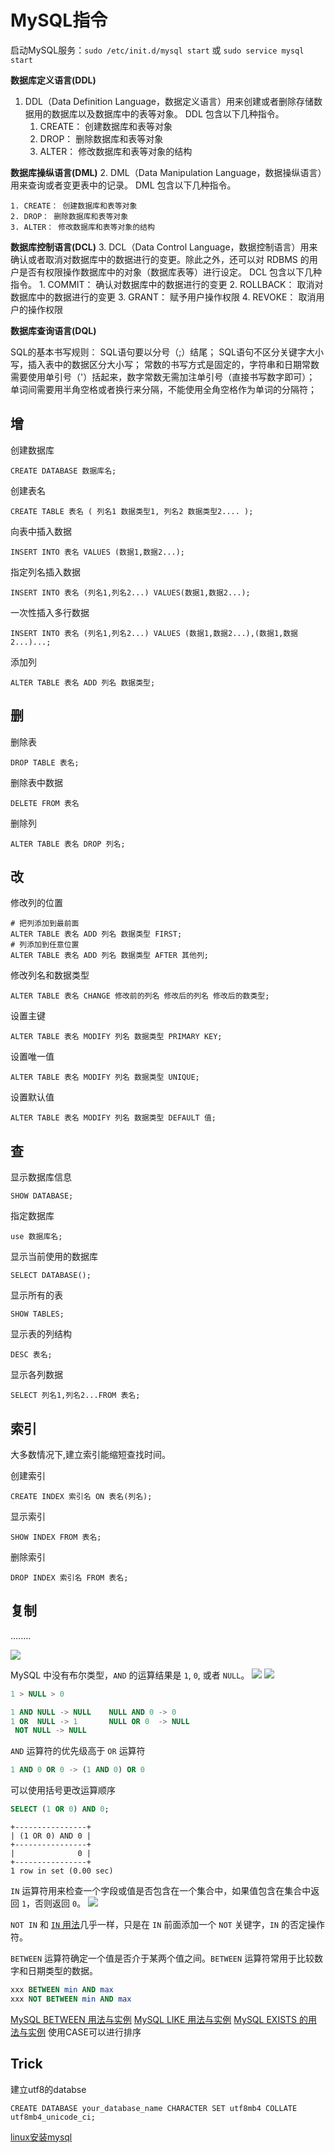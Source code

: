 # MySQL指令

启动MySQL服务：`sudo /etc/init.d/mysql start` 或 `sudo service mysql start`

**数据库定义语言(DDL)**
1. DDL（Data Definition Language，数据定义语言）用来创建或者删除存储数据用的数据库以及数据库中的表等对象。 DDL 包含以下几种指令。
    1. CREATE： 创建数据库和表等对象
    2. DROP： 删除数据库和表等对象
    3. ALTER： 修改数据库和表等对象的结构

**数据库操纵语言(DML)**
2. DML（Data Manipulation Language，数据操纵语言）用来查询或者变更表中的记录。 DML 包含以下几种指令。

    1. CREATE： 创建数据库和表等对象
    2. DROP： 删除数据库和表等对象
    3. ALTER： 修改数据库和表等对象的结构

**数据库控制语言(DCL)**
3. DCL（Data Control Language，数据控制语言）用来确认或者取消对数据库中的数据进行的变更。除此之外，还可以对 RDBMS 的用户是否有权限操作数据库中的对象（数据库表等）进行设定。 DCL 包含以下几种指令。
    1. COMMIT： 确认对数据库中的数据进行的变更
    2. ROLLBACK： 取消对数据库中的数据进行的变更
    3. GRANT： 赋予用户操作权限
    4. REVOKE： 取消用户的操作权限

**数据库查询语言(DQL)**


SQL的基本书写规则：
SQL语句要以分号（;）结尾；
SQL语句不区分关键字大小写，插入表中的数据区分大小写；
常数的书写方式是固定的，字符串和日期常数需要使用单引号（'）括起来，数字常数无需加注单引号（直接书写数字即可）；
单词间需要用半角空格或者换行来分隔，不能使用全角空格作为单词的分隔符；


## 增
创建数据库

```mysql
CREATE DATABASE 数据库名;
```

创建表名

```mysql
CREATE TABLE 表名 ( 列名1 数据类型1, 列名2 数据类型2.... );
```

向表中插入数据

```mysql
INSERT INTO 表名 VALUES (数据1,数据2...);
```

指定列名插入数据

```mysql
INSERT INTO 表名 (列名1,列名2...) VALUES(数据1,数据2...);
```

一次性插入多行数据

```mysql
INSERT INTO 表名 (列名1,列名2...) VALUES (数据1,数据2...),(数据1,数据2...)...;
```

添加列

```mysql
ALTER TABLE 表名 ADD 列名 数据类型;
```



## 删

删除表

```mysql
DROP TABLE 表名;
```

删除表中数据

```mysql
DELETE FROM 表名
```

删除列

```mysql
ALTER TABLE 表名 DROP 列名;
```



## 改

修改列的位置

```mysql
# 把列添加到最前面
ALTER TABLE 表名 ADD 列名 数据类型 FIRST;
# 列添加到任意位置
ALTER TABLE 表名 ADD 列名 数据类型 AFTER 其他列;
```

修改列名和数据类型

```MySQL
ALTER TABLE 表名 CHANGE 修改前的列名 修改后的列名 修改后的数类型;
```


设置主键

```MYSQL
ALTER TABLE 表名 MODIFY 列名 数据类型 PRIMARY KEY;
```

设置唯一值

```mysql
ALTER TABLE 表名 MODIFY 列名 数据类型 UNIQUE;
```

设置默认值

```mysql
ALTER TABLE 表名 MODIFY 列名 数据类型 DEFAULT 值;
```



## 查

显示数据库信息

```mysql
SHOW DATABASE;
```

指定数据库

```mysql
use 数据库名;
```

显示当前使用的数据库

```MYSQL
SELECT DATABASE();
```

显示所有的表

```mysql
SHOW TABLES;
```

显示表的列结构

```mysql
DESC 表名;
```

显示各列数据

```mysql
SELECT 列名1,列名2...FROM 表名;
```


## 索引

大多数情况下,建立索引能缩短查找时间。

创建索引

```MYSQL
CREATE INDEX 索引名 ON 表名(列名);
```

显示索引

```MYSQL
SHOW INDEX FROM 表名;
```

删除索引

```MYSQL
DROP INDEX 索引名 FROM 表名;
```

## 复制

........



![](../Algorithm/Picture/Pasted%20image%2020230129213623.png)

MySQL 中没有布尔类型，`AND` 的运算结果是 `1`, `0`, 或者 `NULL`。
![](../Algorithm/Picture/Pasted%20image%2020230129215516.png)
![](../Algorithm/Picture/Pasted%20image%2020230129215457.png)
```SQL
1 > NULL > 0

1 AND NULL -> NULL    NULL AND 0 -> 0
1 OR  NULL -> 1       NULL OR 0  -> NULL
 NOT NULL -> NULL
```
`AND` 运算符的优先级高于 `OR` 运算符
```SQL
1 AND 0 OR 0 -> (1 AND 0) OR 0
```

可以使用括号更改运算顺序
```SQL
SELECT (1 OR 0) AND 0;
```
```text
+----------------+
| (1 OR 0) AND 0 |
+----------------+
|              0 |
+----------------+
1 row in set (0.00 sec)

```


`IN` 运算符用来检查一个字段或值是否包含在一个集合中，如果值包含在集合中返回 `1`，否则返回 `0`。
![](../Algorithm/Picture/Pasted%20image%2020230129221814.png)

`NOT IN` 和 [`IN` 用法](https://www.sjkjc.com/mysql/in/)几乎一样，只是在 `IN` 前面添加一个 `NOT` 关键字，`IN` 的否定操作符。

`BETWEEN` 运算符确定一个值是否介于某两个值之间。`BETWEEN` 运算符常用于比较数字和日期类型的数据。
```SQL
xxx BETWEEN min AND max
xxx NOT BETWEEN min AND max
```
[MySQL BETWEEN 用法与实例](https://www.sjkjc.com/mysql/between/)
[MySQL LIKE 用法与实例](https://www.sjkjc.com/mysql/like/)
[MySQL EXISTS 的用法与实例](https://www.sjkjc.com/mysql/exists/)
使用CASE可以进行排序




## Trick

建立utf8的databse

```mysql
CREATE DATABASE your_database_name CHARACTER SET utf8mb4 COLLATE utf8mb4_unicode_ci;
```

[linux安装mysql](../Web开发/linux安装mysql.md)